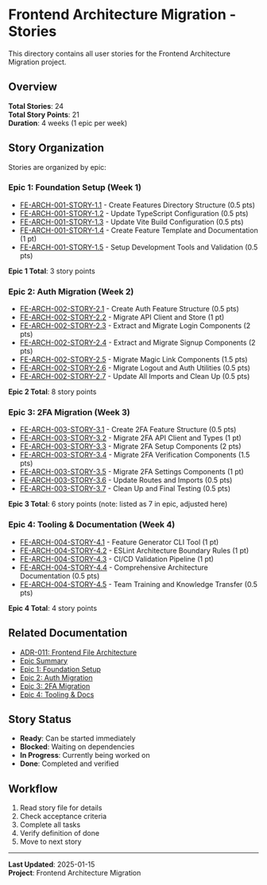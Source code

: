 # Frontend Architecture Migration - Stories

This directory contains all user stories for the Frontend Architecture Migration project.

## Overview

**Total Stories**: 24  
**Total Story Points**: 21  
**Duration**: 4 weeks (1 epic per week)

## Story Organization

Stories are organized by epic:

### Epic 1: Foundation Setup (Week 1)
- [FE-ARCH-001-STORY-1.1](./FE-ARCH-001-STORY-1.1.md) - Create Features Directory Structure (0.5 pts)
- [FE-ARCH-001-STORY-1.2](./FE-ARCH-001-STORY-1.2.md) - Update TypeScript Configuration (0.5 pts)
- [FE-ARCH-001-STORY-1.3](./FE-ARCH-001-STORY-1.3.md) - Update Vite Build Configuration (0.5 pts)
- [FE-ARCH-001-STORY-1.4](./FE-ARCH-001-STORY-1.4.md) - Create Feature Template and Documentation (1 pt)
- [FE-ARCH-001-STORY-1.5](./FE-ARCH-001-STORY-1.5.md) - Setup Development Tools and Validation (0.5 pts)

**Epic 1 Total**: 3 story points

### Epic 2: Auth Migration (Week 2)
- [FE-ARCH-002-STORY-2.1](./FE-ARCH-002-STORY-2.1.md) - Create Auth Feature Structure (0.5 pts)
- [FE-ARCH-002-STORY-2.2](./FE-ARCH-002-STORY-2.2.md) - Migrate API Client and Store (1 pt)
- [FE-ARCH-002-STORY-2.3](./FE-ARCH-002-STORY-2.3.md) - Extract and Migrate Login Components (2 pts)
- [FE-ARCH-002-STORY-2.4](./FE-ARCH-002-STORY-2.4.md) - Extract and Migrate Signup Components (2 pts)
- [FE-ARCH-002-STORY-2.5](./FE-ARCH-002-STORY-2.5.md) - Migrate Magic Link Components (1.5 pts)
- [FE-ARCH-002-STORY-2.6](./FE-ARCH-002-STORY-2.6.md) - Migrate Logout and Auth Utilities (0.5 pts)
- [FE-ARCH-002-STORY-2.7](./FE-ARCH-002-STORY-2.7.md) - Update All Imports and Clean Up (0.5 pts)

**Epic 2 Total**: 8 story points

### Epic 3: 2FA Migration (Week 3)
- [FE-ARCH-003-STORY-3.1](./FE-ARCH-003-STORY-3.1.md) - Create 2FA Feature Structure (0.5 pts)
- [FE-ARCH-003-STORY-3.2](./FE-ARCH-003-STORY-3.2.md) - Migrate 2FA API Client and Types (1 pt)
- [FE-ARCH-003-STORY-3.3](./FE-ARCH-003-STORY-3.3.md) - Migrate 2FA Setup Components (2 pts)
- [FE-ARCH-003-STORY-3.4](./FE-ARCH-003-STORY-3.4.md) - Migrate 2FA Verification Components (1.5 pts)
- [FE-ARCH-003-STORY-3.5](./FE-ARCH-003-STORY-3.5.md) - Migrate 2FA Settings Components (1 pt)
- [FE-ARCH-003-STORY-3.6](./FE-ARCH-003-STORY-3.6.md) - Update Routes and Imports (0.5 pts)
- [FE-ARCH-003-STORY-3.7](./FE-ARCH-003-STORY-3.7.md) - Clean Up and Final Testing (0.5 pts)

**Epic 3 Total**: 6 story points (note: listed as 7 in epic, adjusted here)

### Epic 4: Tooling & Documentation (Week 4)
- [FE-ARCH-004-STORY-4.1](./FE-ARCH-004-STORY-4.1.md) - Feature Generator CLI Tool (1 pt)
- [FE-ARCH-004-STORY-4.2](./FE-ARCH-004-STORY-4.2.md) - ESLint Architecture Boundary Rules (1 pt)
- [FE-ARCH-004-STORY-4.3](./FE-ARCH-004-STORY-4.3.md) - CI/CD Validation Pipeline (1 pt)
- [FE-ARCH-004-STORY-4.4](./FE-ARCH-004-STORY-4.4.md) - Comprehensive Architecture Documentation (0.5 pts)
- [FE-ARCH-004-STORY-4.5](./FE-ARCH-004-STORY-4.5.md) - Team Training and Knowledge Transfer (0.5 pts)

**Epic 4 Total**: 4 story points

## Related Documentation

- [ADR-011: Frontend File Architecture](../../architecture/adr/ADR-011-FRONTEND-FILE-ARCHITECTURE.md)
- [Epic Summary](../../epics/FRONTEND-ARCHITECTURE-EPIC-SUMMARY.md)
- [Epic 1: Foundation Setup](../../epics/FE-ARCH-001-FOUNDATION-SETUP.md)
- [Epic 2: Auth Migration](../../epics/FE-ARCH-002-AUTH-MIGRATION.md)
- [Epic 3: 2FA Migration](../../epics/FE-ARCH-003-TWOFA-MIGRATION.md)
- [Epic 4: Tooling & Docs](../../epics/FE-ARCH-004-TOOLING-DOCS.md)

## Story Status

- **Ready**: Can be started immediately
- **Blocked**: Waiting on dependencies
- **In Progress**: Currently being worked on
- **Done**: Completed and verified

## Workflow

1. Read story file for details
2. Check acceptance criteria
3. Complete all tasks
4. Verify definition of done
5. Move to next story

---

**Last Updated**: 2025-01-15  
**Project**: Frontend Architecture Migration
